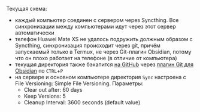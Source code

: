 Текущая схема:

- каждый компьютер соединен с сервером через Syncthing. Все синхронизации между компьютерами идут через этот сервер автоматически
- телефон Huawei Mate XS не удалось подружить должным образом с Syncthing, синхронизация происходит через git, причём запускаемый только в Termux, не через Git-плагин Obsidian, потому что он плохо работает на телефоне (в отличие от компьютера)
- текущая директория также бэкапится [на GitHub](https://github.com/alexey-goloburdin/knowledge-base/) через [плагин Git для Obsidian](https://github.com/denolehov/obsidian-git) по `CTRL`+`P`
- на сервере и основном компьютере директория `Sync` настроена с File Versioning: Simple File Versioning. Параметры:
	- Clear out after: 60 days
	- Keep Versions: 5
	- Cleanup Interval: 3600 seconds (default value)

